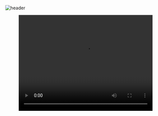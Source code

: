 ![header](https://capsule-render.vercel.app/api?type=waving&text=Frame%20Construction%20Instructions&animation=scaleIn&color=gradient&fontColor=000000&customColorList=6&height=150&fontSize=50&fontAlignY=35)
<p align="center">
  <video width="420" height="300" src=https://github.com/RHSMcLain/XV-Swarm-2024/assets/116665790/c1a68027-7129-4b6f-8797-e6acaacf9bce></video/>
</p>
